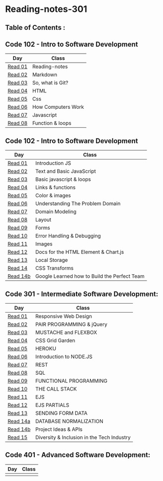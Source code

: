 # Reading-notes-301

## Table of Contents :

## Code 102 - Intro to Software Development

|Day                  |Class|
|---------------      |-----| 
|[Read 01](https://github.com/IbrahimAljabr/reading-notes/blob/main/Read:02.md)|Reading-notes|
|[Read 02](https://github.com/IbrahimAljabr/reading-notes/blob/main/Read:02.md)|Markdown|
|[Read 03](https://github.com/IbrahimAljabr/reading-notes/blob/main/Read:03.md)|So, what is Git?|
|[Read 04](https://github.com/IbrahimAljabr/reading-notes/blob/main/Read:04.md)|HTML|
|[Read 05](https://github.com/IbrahimAljabr/reading-notes/blob/main/Read:05.md)|Css|
|[Read 06](https://github.com/IbrahimAljabr/reading-notes/blob/main/Read:06b.md)|How Computers Work|
|[Read 07](https://github.com/IbrahimAljabr/reading-notes/blob/main/Read:07.md)|Javascript|
|[Read 08](https://github.com/IbrahimAljabr/reading-notes/blob/main/Read:08.md)|Function & loops|

## Code 102 - Intro to Software Development

|Day                  |Class|
|---------------      |-----| 
|[Read 01](https://github.com/IbrahimAljabr/reading-notes-201/blob/main/Read:%2001.md)|Introduction JS|
|[Read 02](https://github.com/IbrahimAljabr/reading-notes-201/blob/main/Read:%2002.md)|Text and Basic JavaScript|
|[Read 03](https://github.com/IbrahimAljabr/reading-notes-201/blob/main/Read:%2003.md)|Basic javascript & loops|
|[Read 04](https://github.com/IbrahimAljabr/reading-notes-201/blob/main/Read:%2004.md)|Links & functions|
|[Read 05](https://github.com/IbrahimAljabr/reading-notes-201/blob/main/Read:%2005.md)|Color & images|
|[Read 06](https://github.com/IbrahimAljabr/reading-notes-201/blob/main/Read:%2006.md)|Understanding The Problem Domain|
|[Read 07](https://github.com/IbrahimAljabr/reading-notes-201/blob/main/Read:%2007.md)|Domain Modeling|
|[Read 08](https://github.com/IbrahimAljabr/reading-notes-201/blob/main/Read:%2008.md)|Layout|
|[Read 09](https://github.com/IbrahimAljabr/reading-notes-201/blob/main/Read:%2009.md)|Forms|
|[Read 10](https://github.com/IbrahimAljabr/reading-notes-201/blob/main/Read:%2010.md)|Error Handling & Debugging|
|[Read 11](https://github.com/IbrahimAljabr/reading-notes-201/blob/main/Read:%2011.md)|Images|
|[Read 12](https://github.com/IbrahimAljabr/reading-notes-201/blob/main/Read:%2012.md)|Docs for the HTML Element & Chart.js|
|[Read 13](https://github.com/IbrahimAljabr/reading-notes-201/blob/main/Read:%2013.md)|Local Storage|
|[Read 14](https://github.com/IbrahimAljabr/reading-notes-201/blob/main/Read:%2014a.md)|CSS Transforms|
|[Read 14b](https://github.com/IbrahimAljabr/reading-notes-201/blob/main/Read:%2014bb.md)|Google Learned how to Build the Perfect Team|


## Code 301 - Intermediate Software Development:


|Day                  |Class|
|---------------      |-----| 
|[Read 01](https://ibrahimaljabr.github.io/Reading-notes-301/reading-note-301/Read:01)|Responsive Web Design|
|[Read 02](https://ibrahimaljabr.github.io/Reading-notes-301/reading-note-301/Read:02)|PAIR PROGRAMMING & jQuery|
|[Read 03](https://ibrahimaljabr.github.io/Reading-notes-301/reading-note-301/Read:03)|MUSTACHE and FLEXBOX|
|[Read 04](https://ibrahimaljabr.github.io/Reading-notes-301/reading-note-301/Read:04)|CSS Grid Garden|
|[Read 05](https://ibrahimaljabr.github.io/Reading-notes-301/reading-note-301/Read:05)|HEROKU|
|[Read 06](https://ibrahimaljabr.github.io/Reading-notes-301/reading-note-301/Read:06)|Introduction to NODE.JS|
|[Read 07](https://ibrahimaljabr.github.io/Reading-notes-301/reading-note-301/Read:07)|REST|
|[Read 08](https://ibrahimaljabr.github.io/Reading-notes-301/reading-note-301/Read:08)|SQL|
|[Read 09](https://ibrahimaljabr.github.io/Reading-notes-301/reading-note-301/Read:09)|FUNCTIONAL PROGRAMMING|
|[Read 10](https://ibrahimaljabr.github.io/Reading-notes-301/reading-note-301/Read:10)|THE CALL STACK|
|[Read 11](https://ibrahimaljabr.github.io/Reading-notes-301/reading-note-301/Read:11)|EJS|
|[Read 12](https://ibrahimaljabr.github.io/Reading-notes-301/reading-note-301/Read:12)|EJS PARTIALS|
|[Read 13](https://ibrahimaljabr.github.io/Reading-notes-301/reading-note-301/Read:13)|SENDING FORM DATA|
|[Read 14a](https://ibrahimaljabr.github.io/Reading-notes-301/reading-note-301/Read:14a)|DATABASE NORMALIZATION|
|[Read 14b](https://ibrahimaljabr.github.io/Reading-notes-301/reading-note-301/Read:14b)|Project Ideas & APIs|
|[Read 15](https://ibrahimaljabr.github.io/Reading-notes-301/reading-note-301/Read:15)|Diversity & Inclusion in the Tech Industry|



## Code 401 - Advanced Software Development:


|Day                  |Class|
|---------------      |-----| 
|[]()| |
